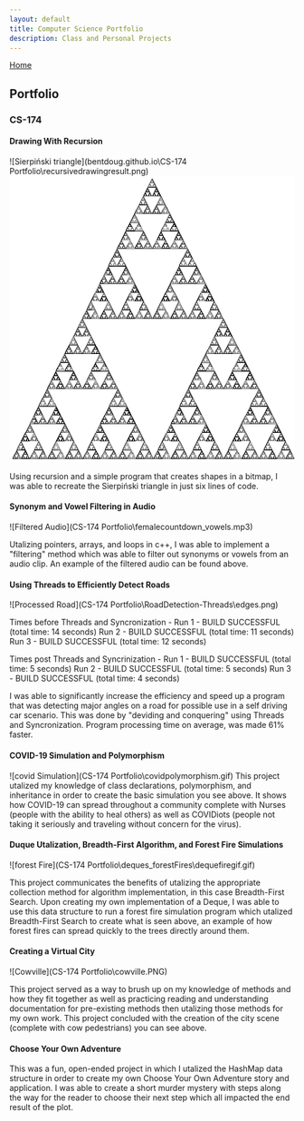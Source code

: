 ```yaml
---
layout: default
title: Computer Science Portfolio
description: Class and Personal Projects
---
```


[Home](index.html)

## Portfolio

### CS-174

#### Drawing With Recursion
![Sierpiński triangle](bentdoug.github.io\CS-174 Portfolio\recursivedrawingresult.png)
![Sierpiński triangle](https://github.com/bentdoug/bentdoug.github.io/blob/main/CS-174%20Portfolio/recursivedrawingresult.png?raw=true)

Using recursion and a simple program that creates shapes in a bitmap, I was able to recreate the Sierpiński triangle in just six lines of code.

#### Synonym and Vowel Filtering in Audio
![Filtered Audio](CS-174 Portfolio\femalecountdown_vowels.mp3)

Utalizing pointers, arrays, and loops in c++, I was able to implement a "filtering" method which was able to filter out synonyms or vowels from an audio clip. An example of the filtered audio can be found above.

#### Using Threads to Efficiently Detect Roads
![Processed Road](CS-174 Portfolio\RoadDetection-Threads\edges.png)

Times before Threads and Syncronization - 
Run 1 - BUILD SUCCESSFUL (total time: 14 seconds)
Run 2 - BUILD SUCCESSFUL (total time: 11 seconds)
Run 3 - BUILD SUCCESSFUL (total time: 12 seconds)

Times post Threads and Syncrinization - 
Run 1 - BUILD SUCCESSFUL (total time: 5 seconds)
Run 2 - BUILD SUCCESSFUL (total time: 5 seconds)
Run 3 - BUILD SUCCESSFUL (total time: 4 seconds)


I was able to significantly increase the efficiency and speed up a program that was detecting major angles on a road for possible use in a self driving car scenario.  This was done by "deviding and conquering" using Threads and Syncronization.  Program processing time on average, was made 61% faster.

#### COVID-19 Simulation and Polymorphism
![covid Simulation](CS-174 Portfolio\covidpolymorphism.gif)
This project utalized my knowledge of class declarations, polymorphism, and inheritance in order to create the basic simulation you see above. It shows how COVID-19 can spread throughout a community complete with Nurses (people with the ability to heal others) as well as COVIDiots (people not taking it seriously and traveling without concern for the virus).

#### Duque Utalization, Breadth-First Algorithm, and Forest Fire Simulations
![forest Fire](CS-174 Portfolio\deques_forestFires\dequefiregif.gif)

This project communicates the benefits of utalizing the appropriate collection method for algorithm implementation, in this case Breadth-First Search.  Upon creating my own implementation of a Deque, I was able to use this data structure to run a forest fire simulation program which utalized Breadth-First Search to create what is seen above, an example of how forest fires can spread quickly to the trees directly around them.

#### Creating a Virtual City
![Cowville](CS-174 Portfolio\cowville.PNG)

This project served as a way to brush up on my knowledge of methods and how they fit together as well as practicing reading and understanding documentation for pre-existing methods then utalizing those methods for my own work.  This project concluded with the creation of the city scene (complete with cow pedestrians) you can see above.

#### Choose Your Own Adventure

This was a fun, open-ended project in which I utalized the HashMap data structure in order to create my own Choose Your Own Adventure story and application.  I was able to create a short murder mystery with steps along the way for the reader to choose their next step which all impacted the end result of the plot.



